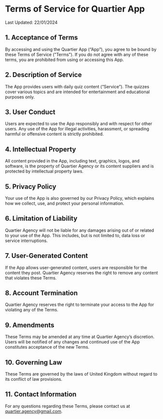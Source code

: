 # Terms of Service for Quartier App

Last Updated: 22/01/2024

## 1. Acceptance of Terms
By accessing and using the Quartier App (“App”), you agree to be bound by these Terms of Service ("Terms"). If you do not agree with any of these terms, you are prohibited from using or accessing this App.

## 2. Description of Service
The App provides users with daily quiz content (“Service”). The quizzes cover various topics and are intended for entertainment and educational purposes only.

## 3. User Conduct
Users are expected to use the App responsibly and with respect for other users. Any use of the App for illegal activities, harassment, or spreading harmful or offensive content is strictly prohibited.

## 4. Intellectual Property
All content provided in the App, including text, graphics, logos, and software, is the property of Quartier Agency or its content suppliers and is protected by intellectual property laws.

## 5. Privacy Policy
Your use of the App is also governed by our Privacy Policy, which explains how we collect, use, and protect your personal information.

## 6. Limitation of Liability
Quartier Agency will not be liable for any damages arising out of or related to your use of the App. This includes, but is not limited to, data loss or service interruptions.

## 7. User-Generated Content
If the App allows user-generated content, users are responsible for the content they post. Quartier Agency reserves the right to remove any content that violates these Terms.

## 8. Account Termination
Quartier Agency reserves the right to terminate your access to the App for violating any of the Terms.

## 9. Amendments
These Terms may be amended at any time at Quartier Agency’s discretion. Users will be notified of any changes and continued use of the App constitutes acceptance of the new Terms.

## 10. Governing Law
These Terms are governed by the laws of United Kingdom without regard to its conflict of law provisions.

## 11. Contact Information
For any questions regarding these Terms, please contact us at quartier.agency@gmail.com.

